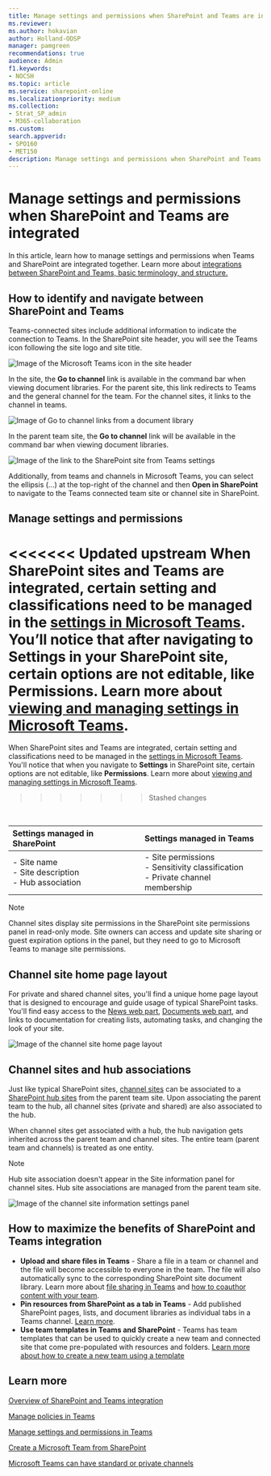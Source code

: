 ```yaml
---
title: Manage settings and permissions when SharePoint and Teams are integrated
ms.reviewer: 
ms.author: hokavian
author: Holland-ODSP
manager: pamgreen
recommendations: true
audience: Admin
f1.keywords:
- NOCSH
ms.topic: article
ms.service: sharepoint-online
ms.localizationpriority: medium
ms.collection:  
- Strat_SP_admin
- M365-collaboration
ms.custom:
search.appverid:
- SPO160
- MET150
description: Manage settings and permissions when SharePoint and Teams are integrated
---
```


# Manage settings and permissions when SharePoint and Teams are integrated
In this article, learn how to manage settings and permissions when Teams and SharePoint are integrated together. Learn more about [integrations between SharePoint and Teams, basic terminology, and structure.](teams-connected-sites.md)

## How to identify and navigate between SharePoint and Teams
Teams-connected sites include additional information to indicate the connection to Teams. In the SharePoint site header, you will see the Teams icon following the site logo and site title.

![Image of the Microsoft Teams icon in the site header](media/teams-connected-icon-2.png)

In the site, the **Go to channel** link is available in the command bar when viewing document libraries. For the parent site, this link redirects to Teams and the general channel for the team. For the channel sites, it links to the channel in teams.

![Image of Go to channel links from a document library](media/teams-connected-links-2.png) 

In the parent team site, the **Go to channel** link will be available in the command bar when viewing document libraries.
<br>

![Image of the link to the SharePoint site from Teams settings](media/Teams-open-in-sp-2.png)

Additionally, from teams and channels in Microsoft Teams, you can select the ellipsis (...) at the top-right of the channel and then **Open in SharePoint** to navigate to the Teams connected team site or channel site in SharePoint.

## Manage settings and permissions
<<<<<<< Updated upstream
When SharePoint sites and Teams are integrated, certain setting and classifications need to be managed in the [settings in Microsoft Teams](https://support.microsoft.com/office/manage-team-settings-and-permissions-in-teams-ce053b04-1b8e-4796-baa8-90dc427b3acc). You’ll notice that after navigating to **Settings** in your SharePoint site, certain options are not editable, like **Permissions**. Learn more about [viewing and managing settings in Microsoft Teams](https://support.microsoft.com/office/manage-team-settings-and-permissions-in-teams-ce053b04-1b8e-4796-baa8-90dc427b3acc).
=======
When SharePoint sites and Teams are integrated, certain setting and classifications need to be managed in the [settings in Microsoft Teams](https://support.microsoft.com/office/manage-team-settings-and-permissions-in-teams-ce053b04-1b8e-4796-baa8-90dc427b3acc). You'll notice that when you navigate to **Settings** in SharePoint site, certain options are not editable, like **Permissions**. Learn more about [viewing and managing settings in Microsoft Teams](https://support.microsoft.com/office/manage-team-settings-and-permissions-in-teams-ce053b04-1b8e-4796-baa8-90dc427b3acc).
>>>>>>> Stashed changes
<br>

| Settings managed in SharePoint | Settings managed in Teams  |
| :------------------- | :------------------- |
| - Site name <br> - Site description <br> - Hub association | - Site permissions <br> - Sensitivity classification <br> - Private channel membership| 

> [!NOTE]
> Channel sites display site permissions in the SharePoint site permissions panel in read-only mode. Site owners can access and update site sharing or guest expiration options in the panel, but they need to go to Microsoft Teams to manage site permissions.

## Channel site home page layout
For private and shared channel sites, you'll find a unique home page layout that is designed to encourage and guide usage of typical SharePoint tasks. You'll find easy access to the [News web part](https://support.microsoft.com/office/use-the-news-web-part-on-a-sharepoint-page-c2dcee50-f5d7-434b-8cb9-a7feefd9f165), [Documents web part](https://support.microsoft.com/office/use-the-document-library-web-part-a9dfecc3-2050-4528-9f00-2c5afc5731b0), and links to documentation for creating lists, automating tasks, and changing the look of your site.  

![Image of the channel site home page layout](media/channel-site-layout.jpg)

## Channel sites and hub associations
Just like typical SharePoint sites, [channel sites](teams-connected-sites.md) can be associated to a [SharePoint hub sites](https://support.microsoft.com/office/what-is-a-sharepoint-hub-site-fe26ae84-14b7-45b6-a6d1-948b3966427f) from the parent team site. Upon associating the parent team to the hub, all channel sites (private and shared) are also associated to the hub. 

When channel sites get associated with a hub, the hub navigation gets inherited across the parent team and channel sites. The entire team (parent team and channels) is treated as one entity.

> [!NOTE]
> Hub site association doesn't appear in the Site information panel for channel sites. Hub site associations are managed from the parent team site.

![Image of the channel site information settings panel](media/channel-site-hub.jpg)

## How to maximize the benefits of SharePoint and Teams integration
- **Upload and share files in Teams** - Share a file in a team or channel and the file will become accessible to everyone in the team. The file will also automatically sync to the corresponding SharePoint site document library. Learn more about [file sharing in Teams](https://support.microsoft.com/office/share-files-in-teams-0c4d34ee-5dd8-46d5-ab35-0d227b5e6eb5) and [how to coauthor content with your team](https://support.microsoft.com/office/document-collaboration-and-co-authoring-ee1509b4-1f6e-401e-b04a-782d26f564a4).
- **Pin resources from SharePoint as a tab in Teams** - Add published SharePoint pages, lists, and document libraries as individual tabs in a Teams channel. [Learn more](https://support.microsoft.com/office/add-a-sharepoint-page-list-or-document-library-as-a-tab-in-teams-131edef1-455f-4c67-a8ce-efa2ebf25f0b).
- **Use team templates in Teams and SharePoint** - Teams has team templates that can be used to quickly create a new team and connected site that come pre-populated with resources and folders. [Learn more about how to create a new team using a template](https://support.microsoft.com/office/create-a-team-with-team-templates-702a2977-e662-4038-bef5-bdf8ee47b17b)


## Learn more
[Overview of SharePoint and Teams integration](teams-connected-sites.md)

[Manage policies in Teams](/MicrosoftTeams/teams-policies)

[Manage settings and permissions in Teams](https://support.microsoft.com/office/ce053b04-1b8e-4796-baa8-90dc427b3acc)

[Create a Microsoft Team from SharePoint](https://support.microsoft.com/office/create-a-microsoft-team-from-sharepoint-545973b6-c38f-426a-b2b6-16405a561628)

[Microsoft Teams can have standard or private channels](https://support.microsoft.com/office/teams-can-have-standard-or-private-channels-de3e20b0-7494-439c-b7e5-75899ebe6a0e)
